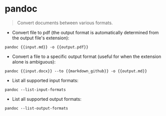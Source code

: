 # pandoc

> Convert documents between various formats.

- Convert file to pdf (the output format is automatically determined from the output file's extension):

`pandoc {{input.md}} -o {{output.pdf}}`

- Convert a file to a specific output format (useful for when the extension alone is ambiguous):

`pandoc {{input.docx}} --to {{markdown_github}} -o {{output.md}}`

- List all supported input formats:

`pandoc --list-input-formats`

- List all supported output formats:

`pandoc --list-output-formats`
